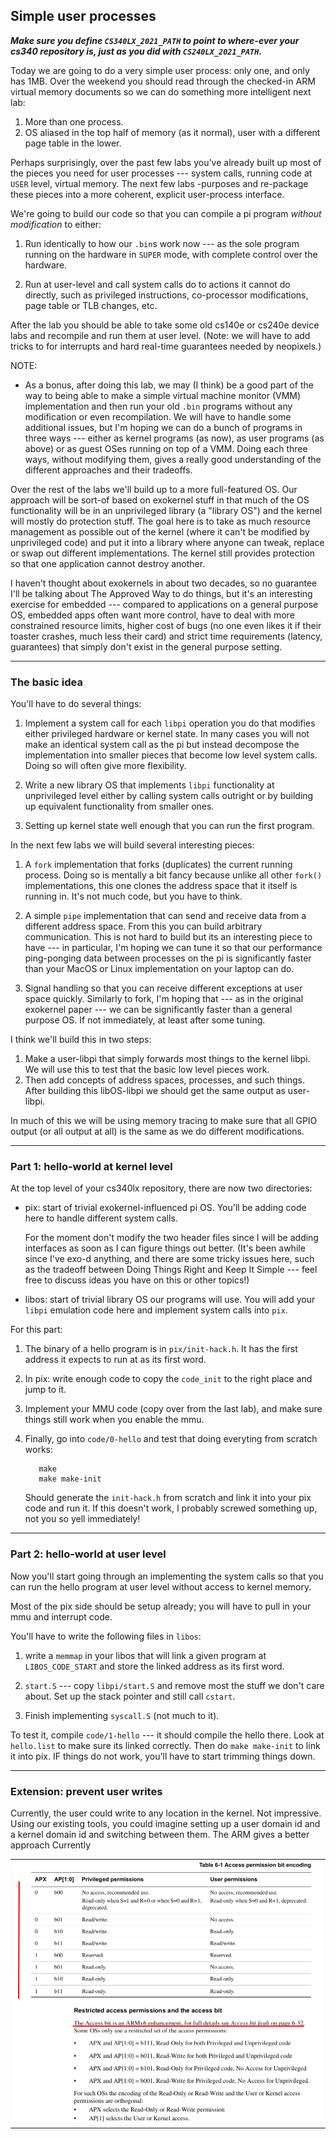 ## Simple user processes

***Make sure you define `CS340LX_2021_PATH` to point to where-ever your cs340
repository is, just as you did with `CS240LX_2021_PATH`.***


Today we are going to do a very simple user process: only one, and only has
1MB.  Over the weekend you should read through the checked-in ARM virtual
memory documents so we can do something more intelligent next lab:
  1. More than one process.
  2. OS aliased in the top half of memory (as it normal), user with a 
     different page table in the lower.

Perhaps surprisingly,  over the past few labs you've already built up
most of the pieces you need for user processes --- system calls, running
code at `USER` level, virtual memory.  The next few labs -purposes and
re-package these pieces into a more coherent, explicit user-process
interface.

We're going to build our code so that you can compile a pi program
*without modification* to either:
  1. Run identically to how our `.bin`s work now --- as the sole program
     running on the hardware in `SUPER` mode, with complete control over
     the hardware.

  2. Run at user-level and call system calls do to actions it cannot
     do directly, such as privileged instructions, co-processor
     modifications, page table or TLB changes, etc.

After the lab you should be able to take some old cs140e or cs240e device
labs and recompile and run them at user level.   (Note: we will have
to add tricks to for interrupts and hard real-time guarantees needed
by neopixels.)


NOTE: 
   * As a bonus, after doing this lab, we may (I think) be a good part of
     the way to being able to make a simple virtual machine monitor (VMM)
     implementation and then run your old `.bin` programs without any
     modification or even recompilation.   We will have to handle some
     additional issues, but I'm hoping we can do a bunch of programs in
     three ways --- either as kernel programs (as now), as user programs
     (as above) or as guest OSes running on top of a VMM.  Doing each
     three ways, without modifying them, gives a really good understanding
     of the different approaches and their tradeoffs.

Over the rest of the labs we'll build up to a more full-featured OS.
Our approach will be sort-of based on exokernel stuff in that much of
the OS functionality will be in an unprivileged library (a "library OS")
and the kernel will mostly do protection stuff.  The goal here is to take
as much resource management as possible out of the kernel (where it can't
be modified by unprivileged code) and put it into a library where anyone
can tweak, replace or swap out different implementations.  The kernel
still provides protection so that one application cannot destroy another.

I haven't thought about exokernels in about two decades, so no guarantee
I'll be talking about The Approved Way to do things, but it's an
interesting exercise for embedded --- compared to applications on a
general purpose OS, embedded apps often want more control, have to deal
with more constrained resource limits, higher cost of bugs (no one even
likes it if their toaster crashes, much less their card) and strict
time requirements (latency, guarantees) that simply don't exist in the
general purpose setting.


-----------------------------------------------------------------------
### The basic idea

You'll have to do several things:
  1. Implement a system call for each `libpi` operation you do that
     modifies either privileged hardware or kernel state.  In many cases
     you will not make an identical system call as the pi but instead
     decompose the implementation into smaller pieces that become low
     level system calls.  Doing so will often give more flexibility.

  2. Write a new library OS that implements `libpi` functionality at
     unprivileged level either by calling system calls outright or by
     building up equivalent functionality from smaller ones.

  3. Setting up kernel state well enough that you can run the first
     program.


In the next few labs we will build several interesting pieces:

  1.  A `fork` implementation that forks (duplicates) the current
      running process.  Doing so is mentally a bit fancy because unlike
      all other `fork()` implementations, this one clones the address
      space that it itself is running in.  It's not much code, but you
      have to think.

   2. A simple `pipe` implementation that can send and receive data from
      a different address space.  From this you can build arbitrary
      communication.   This is not hard to build but its an interesting
      piece to have --- in particular, I'm hoping we can tune it so that
      our performance ping-ponging data between processes on the pi is
      significantly faster than your MacOS or Linux implementation on
      your laptop can do.

   3. Signal handling so that you can receive different exceptions at
      user space quickly.  Similarly to fork, I'm hoping that --- as in
      the original exokernel paper --- we can be significantly faster
      than a general purpose OS.  If not immediately, at least after
      some tuning.

I think we'll build this in two steps:
  1. Make a user-libpi that simply forwards most things to the kernel libpi.  We will
     use this to test that the basic low level pieces work.
  2. Then add concepts of address spaces, processes, and such things.
     After building this libOS-libpi we should get the same output
     as user-libpi.

In much of this we will be using memory tracing to make sure that
all GPIO output (or all output at all) is the same as we do different
modifications.


-----------------------------------------------------------------------
### Part 1: hello-world at kernel level

At the top level of your cs340lx repository, there are now two directories:
  - pix: start of trivial exokernel-influenced pi OS.  You'll be adding
    code here to handle different system calls.

    For the moment don't modify the two header files since I will
    be adding interfaces as soon as I can figure things out better.
    (It's been awhile since I've exo-d anything, and there are some
    tricky issues here, such as the tradeoff between Doing Things Right
    and Keep It Simple --- feel free to discuss ideas you have on this
    or other topics!)

  - libos: start of trivial library OS our programs will use.  You will add
    your `libpi` emulation code here and implement system calls into `pix`.

For this part:
  1. The binary of a hello program is in `pix/init-hack.h`.  It has the first
     address it expects to run at as its first word.

  2. In pix: write enough code to copy the `code_init` to the right place
     and jump to it.

  3. Implement your MMU code (copy over from the last lab), and make sure things still work
     when you enable the mmu.

  4. Finally, go into `code/0-hello` and test that doing everyting from
     scratch works:

            make 
            make make-init

     Should generate the `init-hack.h` from scratch and link it into
     your pix code and run it.  If this doesn't work, I probably screwed
     something up, not you so yell immediately!

-----------------------------------------------------------------------
### Part 2: hello-world at user level

Now you'll start going through an implementing the system calls so that
you can run the hello program at user level without access to kernel
memory.

Most of the pix side should be setup already; you will have to pull in your mmu and
interrupt code.

You'll have to write the following files in `libos`:
  1. write a `memmap` in your libos that will link a given program at `LIBOS_CODE_START`
     and store the linked address as its first word.

  2. `start.S` --- copy `libpi/start.S` and remove most the stuff we don't care about.  Set 
      up the stack pointer and still call `cstart`.

  3. Finish implementing `syscall.S` (not much to it).
     
To test it, compile `code/1-hello` --- it should compile the hello there.
Look at `hello.list` to make sure its linked correctly.  Then do `make
make-init` to link it into pix.  IF things do not work, you'll have to start
trimming things down.


-----------------------------------------------------------------------
### Extension: prevent user writes

Currently, the user could write to any location in the kernel.  Not impressive.   Using
our existing tools, you could imagine setting up a user domain id and a kernel domain
id and switching between them.  The ARM gives a better approach
Currently 

<table><tr><td>
  <img src="images/permission-bits.png"/>
</td></tr></table>

